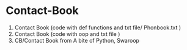 # Contact-Book
1.  Contact Book (code with def functions and txt file/ Phonbook.txt )
2.  Contact Book (code with oop and txt file ) 
3.  CB/Contact Book from  A bite of Python, Swaroop
